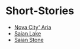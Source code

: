 # Short-Stories


* [Nova City' Aria](nova.city.aria.md)
* [Saian Lake](saian.lake.md)
* [Saian Stone](saian.stone.md)
